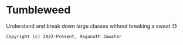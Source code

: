 # Tumbleweed

Understand and break down large classes without breaking a sweat 😓

```
Copyright (c) 2022-Present, Ragunath Jawahar
```
